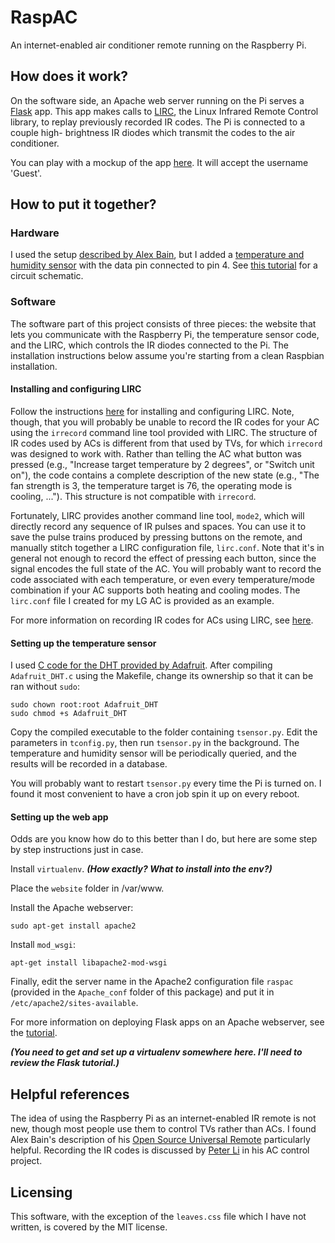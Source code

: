 # RaspAC #


An internet-enabled air conditioner remote running on the Raspberry Pi.


## How does it work?  ##

On the software side, an Apache web server running on the Pi serves a
[Flask](http://flask.pocoo.org/) app.  This app makes calls to
[LIRC](http://www.lirc.org/), the Linux Infrared Remote Control library, to
replay previously recorded IR codes.  The Pi is connected to a couple high-
brightness IR diodes which transmit the codes to the air conditioner.

You can play with a mockup of the app [here](***link***).  It will accept the
username 'Guest'.


## How to put it together? ##

### Hardware ###

I used the setup [described by Alex Bain](http://alexba.in/blog/2013/03/09/raspberrypi-ir-schematic-for-lirc/),
but I added a [temperature and humidity sensor](http://www.adafruit.com/products/385)
with the data pin connected to pin 4.  See [this tutorial](https://learn.adafruit.com/dht-humidity-sensing-on-raspberry-pi-with-gdocs-logging)
for a circuit schematic.


### Software ###

The software part of this project consists of three pieces: the website that 
lets you communicate with the Raspberry Pi, the temperature sensor code, and
the LIRC, which controls the IR diodes connected to the Pi.  The installation
instructions below assume you're starting from a clean Raspbian installation.


#### Installing and configuring LIRC ####

Follow the instructions
[here](http://alexba.in/blog/2013/01/06/setting-up-lirc-on-the-raspberrypi)
for installing and configuring LIRC.  Note, though, that you will probably be
unable to record the IR codes for your AC using the `irrecord` command line
tool provided with LIRC.  The structure of IR codes used by ACs is different
from that used by TVs, for which `irrecord` was designed to work with.
Rather than telling the AC what button was pressed (e.g., "Increase target
temperature by 2 degrees", or "Switch unit on"), the code contains a complete
description of the new state (e.g., "The fan strength is 3, the temperature
target is 76, the operating mode is cooling, ...").  This structure is not
compatible with `irrecord`.

Fortunately, LIRC provides another command line tool, `mode2`, which will
directly record any sequence of IR pulses and spaces.  You can use it to save
the pulse trains produced by pressing buttons on the remote, and manually
stitch together a LIRC configuration file, `lirc.conf`.  Note that it's in
general not enough to record the effect of pressing each button, since the
signal encodes the full state of the AC.  You will probably want to record
the code associated with each temperature, or even every temperature/mode
combination if your AC supports both heating and cooling modes.  The
`lirc.conf` file I created for my LG AC is provided as an example.

For more information on recording IR codes for ACs using LIRC, see
[here](http://absurdlycertain.blogspot.com/2013/03/lirc-raspi-remote-control-configuration.html).


#### Setting up the temperature sensor ####

I used [C code for the DHT provided by Adafruit](https://github.com/adafruit/Adafruit-Raspberry-Pi-Python-Code/tree/master/Adafruit_DHT_Driver).
After compiling `Adafruit_DHT.c` using the Makefile, change its ownership so
that it can be ran without `sudo`:
	
	sudo chown root:root Adafruit_DHT
	sudo chmod +s Adafruit_DHT

Copy the compiled executable to the folder containing `tsensor.py`. Edit the
parameters in `tconfig.py`, then run `tsensor.py` in the background. 
The temperature and humidity sensor will be periodically queried, and the 
results will be recorded in a database.

You will probably want to restart `tsensor.py` every time the Pi is turned on.
I found it most convenient to have a cron job spin it up on every reboot.


#### Setting up the web app ####

Odds are you know how do to this better than I do, but here are some step by
step instructions just in case.

Install `virtualenv`.  ***(How exactly?  What to install into the env?)***

Place the `website` folder in /var/www.

Install the Apache webserver:

	sudo apt-get install apache2

Install `mod_wsgi`:

	apt-get install libapache2-mod-wsgi

Finally, edit the server name in the Apache2 configuration file `raspac` 
(provided in the `Apache_conf` folder of this package) and put it in
`/etc/apache2/sites-available`.

For more information on deploying Flask apps on an Apache webserver, see the
[tutorial](http://flask.pocoo.org/docs/0.10/deploying/mod_wsgi/).



***(You need to get and set up a virtualenv somewhere here.  I'll need to review the Flask tutorial.)***


## Helpful references ##

The idea of using the Raspberry Pi as an internet-enabled IR remote is not
new, though most people use them to control TVs rather than ACs.  I found 
Alex Bain's description of his [Open Source Universal Remote](http://alexba.in/blog/2013/01/06/setting-up-lirc-on-the-raspberrypi/)
particularly helpful.  Recording the IR codes is discussed by
[Peter Li](http://absurdlycertain.blogspot.com/2013/03/lirc-raspi-remote-control-configuration.html)
in his AC control project.


## Licensing ##

This software, with the exception of the `leaves.css` file which I have not
written, is covered by the MIT license.